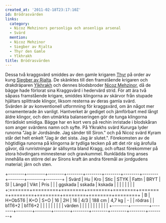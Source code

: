 ```yaml
---
created_at: '2011-02-18T23:17:10Z'
id: Brödrasvärden
links:
  category:
  - Nicoz Mehzinors personliga och ansenliga arsenal
  - Svärd
  mention:
  - Nicoz Mehzinor
  - Siegber av Rjalta
  - Thyr den Gamle
  - Ylkhrakh
title: Brödrasvärden
---
```


Dessa två kraggsvärd smiddes av den gamle krigaren [Thyr] på order av kung [Siegber av Rjalta]. De
skänktes till den framstående krigaren och drakdräparen [Ylkhrakh] och dennes blodsbroder [Nicoz
Mehzinor], då de bägge hade förlorat sina Kraggsvärd i hedervärd strid. För att ära två såpass
framstående krigare, smiddes klingorna av skärvor från stupade hjältars splittrade klingor, liksom
resterna av deras gamla svärd.\
Svärden är av konventionell utformning för kraggsvärd, om än något mer ornamenterade än vanligt.
Hantverket är gediget och jämförbart med långt äldre klingor, och den utmärkta balanseringen gör de
tunga klingorna förrädiskt smidiga. Bägge har en kort vers på rechin inristade i blodskåran som
anger svärdens namn och syfte. På Ylkrakhs svärd Kururga lyder runorna "Jag är Jordsände. Jag sänder
till Siron." och på Nicoz svärd Kyram står det helt enkelt "Jag är det sista. Jag är slutet.".
Förekomsten av de högtidliga runorna på klingorna är tydliga tecken på att det rör sig ärofulla
gåvor, då runristningar är sällsynta bland Kragg, och oftast förekommer på stora hövdingars
minnestenar och gravkummel. Runklädda ting anses innehålla en större del av Sirons kraft än andra
föremål av jordgudens material; järn och sten.

+--------+---------+--------+--------+--------+--------+--------+--------+--------+--------+--------+
| Svärd  | Hu      | Kro    | Stic   | STYK   | Fattn  | BRYT   | SI     | Längd  | Vikt   | Pris   |
|        | ggskada | sskada | kskada |        |        |        |        |        |        |        |
+:=======+=========+========+========+========+========+========+========+========+========+========+
| B      | H+Ob5T6 | K+O    | S+O    | 16     | 2H     | 16     | 4/3    | 188 cm | 4,7 kg | \-     |
| rödras |         | b1T6+2 | b1T6+2 |        |        |        |        |        |        |        |
| värden |         |        |        |        |        |        |        |        |        |        |
+--------+---------+--------+--------+--------+--------+--------+--------+--------+--------+--------+

  [Thyr]: Thyr_den_Gamle
  [Siegber av Rjalta]: Siegber_av_Rjalta
  [Ylkhrakh]: Ylkhrakh
  [Nicoz Mehzinor]: Nicoz_Mehzinor